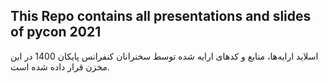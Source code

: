 ## This Repo contains all presentations and slides of pycon 2021
اسلاید ارایه‌ها، منابع و کدهای ارایه شده توسط سخنرانان کنفرانس پایکان 1400 در این مخزن قرار داده شده است.
